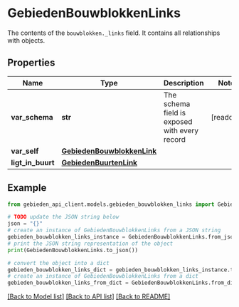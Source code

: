 # GebiedenBouwblokkenLinks

The contents of the `bouwblokken._links` field. It contains all relationships with objects.

## Properties

Name | Type | Description | Notes
------------ | ------------- | ------------- | -------------
**var_schema** | **str** | The schema field is exposed with every record | [readonly] 
**var_self** | [**GebiedenBouwblokkenLink**](GebiedenBouwblokkenLink.md) |  | 
**ligt_in_buurt** | [**GebiedenBuurtenLink**](GebiedenBuurtenLink.md) |  | 

## Example

```python
from gebieden_api_client.models.gebieden_bouwblokken_links import GebiedenBouwblokkenLinks

# TODO update the JSON string below
json = "{}"
# create an instance of GebiedenBouwblokkenLinks from a JSON string
gebieden_bouwblokken_links_instance = GebiedenBouwblokkenLinks.from_json(json)
# print the JSON string representation of the object
print(GebiedenBouwblokkenLinks.to_json())

# convert the object into a dict
gebieden_bouwblokken_links_dict = gebieden_bouwblokken_links_instance.to_dict()
# create an instance of GebiedenBouwblokkenLinks from a dict
gebieden_bouwblokken_links_from_dict = GebiedenBouwblokkenLinks.from_dict(gebieden_bouwblokken_links_dict)
```
[[Back to Model list]](../README.md#documentation-for-models) [[Back to API list]](../README.md#documentation-for-api-endpoints) [[Back to README]](../README.md)


